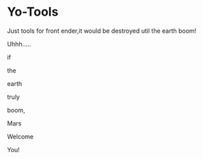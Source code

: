 # Yo-Tools
Just tools for front ender,it would be destroyed util the earth boom!

Uhhh.....



if

the

earth

truly

boom,

Mars 

Welcome

You!
